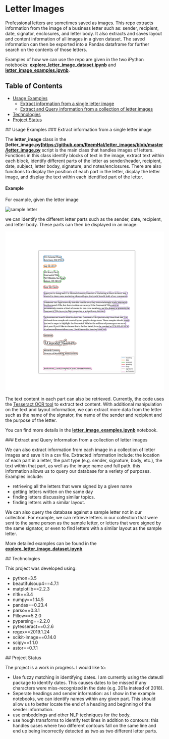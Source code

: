 # Letter Images
Professional letters are sometimes saved as images. This repo extracts information from the image of a business letter such as: sender, recipient, date, signator, enclosures, and letter body. It also extracts and saves layout and content information of all images in a given dataset. The saved information can then be exported into a Pandas dataframe for further search on the contents of those letters.

Examples of how we can use the repo are given in the two iPython notebooks: __[explore_letter_image_dataset.ipynb](https://github.com/ReemHal/letter_images/blob/master/explore_letter_image_dataset.ipynb)__ and __[letter_image_examples.ipynb](https://github.com/ReemHal/letter_images/blob/master/letter_image_examples.ipynb)__.

## Table of Contents

  - [Usage Examples](#Usage)
    - [Extract information from a single letter image](#extract)
    - [Extract and Query information from a collection of letter images](#collection)
  - [Technologies](#tech)
  - [Project Status](#proj)

  
<a name="Usage"/>
##  Usage Examples

<a name="Extract"/>
### Extract information from a single letter image

The __letter_image__ class in the __[letter_image.py]https://github.com/ReemHal/letter_images/blob/master/letter_image.py__ script is the main class that handles images of letters. Functions in this class identify blocks of text in the image, extract text within each block, identify different parts of the letter as sender/header, recipient, date, subject, letter boday, signature, and notes/enclosures. There are also functions to display the position of each part in the letter, display the letter image, and display the text within each identified part of the letter.

#### Example

For example, given the letter image 

![sample letter](https://media.gcflearnfree.org/content/596f931e8444e81d1ca6cdfd_07_19_2017/businessletter_image2d.jpg)

we can identify the different letter parts such as the sender, date, recipient, and letter body. These parts can then be displayed in an image:

![letter content](https://github.com/ReemHal/letter_images/blob/master/contours_letter_100.png)

The text content in each part can also be retrieved. Currently, the code uses the [Tesseract OCR tool](https://pypi.org/project/pytesseract/) to extract text content. With additional manipulation on the text and layout information, we can extract more data from the letter such as the name of the signator, the name of the sender and recipient and the purpose of the letter.

You can find more details in the __[letter_image_examples.ipynb](https://github.com/ReemHal/letter_images/blob/master/letter_image_examples.ipynb)__ notebook.

<a name="collection"/>
### Extract and Query information from a collection of letter images

We can also extract information from each image in a collection of letter images and save it in a csv file. Extracted information include: the location of each part in a letter, the part type (e.g. sender, signature, body, etc.), the text within that part, as well as the image name and full path. this information allows us to query our database for a veriety of purposes. Examples include:
  - retrieving all the letters that were signed by a given name
  - getting letters written on the same day
  - finding letters discussing similar topics.
  - finding letters with a similar layout.
  
We can also query the database against a sample letter not in our collection. For example, we can retrieve letters in our collection that were sent to the same person as the sample letter, or letters that were signed by the same signator, or even to find letters with a similar layout as the sample letter.

More detailed examples can be found in the __[explore_letter_image_dataset.ipynb](https://github.com/ReemHal/letter_images/blob/master/explore_letter_image_dataset.ipynb)__

<a name="tech"/>
## Technologies

This project was developed using:

  - python=3.5
  - beautifulsoup4==4.7.1
  - matplotlib==2.2.3
  - nltk==3.4
  - numpy==1.14.5
  - pandas==0.23.4
  - parso==0.3.1
  - Pillow==5.2.0
  - pyparsing==2.2.0
  - pytesseract==0.2.6
  - regex==2019.1.24
  - scikit-image==0.14.0
  - scipy==1.1.0
  - astor==0.7.1

<a name="proj"/>
## Project Status

The project is a work in progress. I would like to:
  - Use fuzzy matching in identifying dates. I am currently using the dateutil package to identify dates. This causes dates to be missed if any characters were miss-recognized in the date (e.g. 201a instead of 2018).
  - Seperate headings and sender information: as I show in the example notebooks, we can identify names within any given part. This should allow us to better locate the end of a heading and beginning of the sender information.
  - use embeddings and other NLP techniques for the body.
  - use hough transforms to identify text lines in addition to contours: this handles cases where two different contours fall on the same line and end up being incorrectly detected as two as two different letter parts.
  
  
